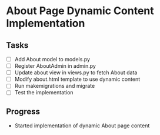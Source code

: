 # About Page Dynamic Content Implementation

## Tasks
- [ ] Add About model to models.py
- [ ] Register AboutAdmin in admin.py
- [ ] Update about view in views.py to fetch About data
- [ ] Modify about.html template to use dynamic content
- [ ] Run makemigrations and migrate
- [ ] Test the implementation

## Progress
- Started implementation of dynamic About page content
